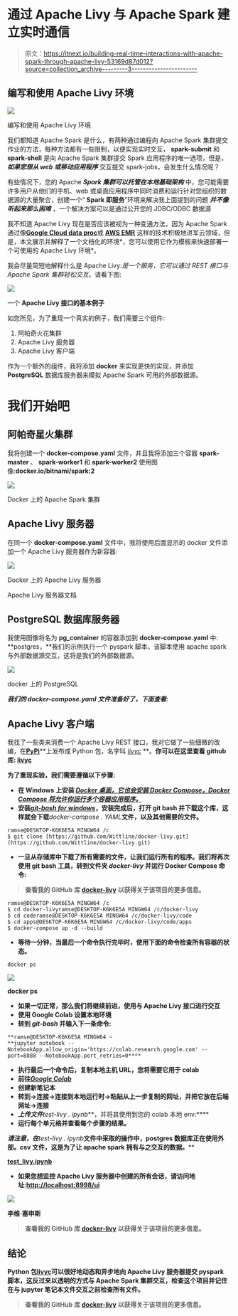 # 通过 Apache Livy 与 Apache Spark 建立实时通信

> 原文：<https://itnext.io/building-real-time-interactions-with-apache-spark-through-apache-livy-53169d87d012?source=collection_archive---------3----------------------->

## 编写和使用 Apache Livy 环境

![](img/47297b9ed7987683faf45083a59d4371.png)

编写和使用 Apache Livy 环境

我们都知道 Apache Spark 是什么，有两种通过编程向 Apache Spark 集群提交作业的方法，每种方法都有一些限制，以便实现实时交互， **spark-submit** 和 **spark-shell** 是向 Apache Spark 集群提交 Spark 应用程序的唯一选项，但是， ***如果您想从 web 或移动应用程序*** 交互提交 spark-jobs，会发生什么情况呢？

有些情况下，您的 Apache ***Spark 集群可以托管在本地基础架构*** 中，您可能需要许多用户从他们的手机、web 或桌面应用程序中同时消费和运行针对您组织的数据源的大量聚合，创建一个“ **Spark 即服务**”环境来解决我上面提到的问题 ***并不像听起来那么困难*** ，一个解决方案可以是通过公开您的 JDBC/ODBC 数据源

我不知道 Apache Livy 现在是否应该被视为一种变通方法，因为 Apache Spark 通过像[**Google Cloud data proc**](https://cloud.google.com/dataproc)或 [**AWS EMR**](https://aws.amazon.com/es/emr/) 这样的技术积极地进军云领域，但是，本文展示并解释了一个文档化的环境*，您可以使用它作为模板来快速部署一个可使用的 Apache Livy 环境*。

我会尽量简短地解释什么是 Apache Livy:*是一个服务，它可以通过 REST 接口与 Apache Spark 集群轻松交互*，请看下图:

![](img/017b01f1a5d0010c42877d82aa1e9839.png)

一个 **Apache Livy 接口的基本例子**

如您所见，为了重现一个真实的例子，我们需要三个组件:

1.  阿帕奇火花集群
2.  Apache Livy 服务器
3.  Apache Livy 客户端

作为一个额外的组件，我将添加 **docker** 来实现更快的实现，并添加 **PostgreSQL** 数据库服务器来模拟 Apache Spark 可用的外部数据源。

# 我们开始吧

## **阿帕奇星火集群**

我将创建一个 **docker-compose.yaml** 文件，并且我将添加三个容器 **spark-master** 、 **spark-worker1** 和 **spark-worker2** 使用图像:**docker.io/bitnami/spark:2**

![](img/a8aec890c9d0fc7fca007c9f41439254.png)

Docker 上的 Apache Spark 集群

## Apache Livy 服务器

在同一个 **docker-compose.yaml** 文件中，我将使用后面显示的 docker 文件添加一个 Apache Livy 服务器作为新容器:

![](img/19c5f992b4090f0de69102094409866e.png)

Docker 上的 Apache Livy 服务器

Apache Livy 服务器文档

## **PostgreSQL** 数据库服务器

我使用图像将名为 **pg_container** 的容器添加到 **docker-compose.yaml** 中: **postgres，**我们的示例执行一个 pyspark 脚本，该脚本使用 apache spark 与外部数据源交互，这将是我们的外部数据源。

![](img/c459ed10bb5647d4c6fdc81802618144.png)

docker 上的 PostgreSQL

***我们的 docker-compose.yaml 文件准备好了，下面查看:***

## Apache Livy 客户端

我找了一些类来消费一个 Apache Livy REST 接口，我对它做了一些细微的改编，在[**PyPi**](https://pypi.org/)**上发布成 Python 包，名字叫 [*livyc*](https://pypi.org/project/livyc/) **。**你可以在这里查看 github 库: [**livyc**](https://github.com/Wittline/livyc)**

**为了重现实验，我们需要遵循以下步骤:**

*   **在 Windows 上安装 [***Docker 桌面，它也会安装 Docker Compose，Docker Compose 将允许你运行多个容器应用程序。***](https://docs.docker.com/docker-for-windows/install/)**
*   **安装[***git-bash for windows***](https://www.stanleyulili.com/git/how-to-install-git-bash-on-windows/)，安装完成后，打开 git bash 并下载这个库，这样就会下载***docker-compose . YAML***文件，以及其他需要的文件。**

```
ramse@DESKTOP-K6K6E5A MINGW64 /c
$ git clone [https://github.com/Wittline/docker-livy.git](https://github.com/Wittline/docker-livy.git)
```

*   **一旦从存储库中下载了所有需要的文件，让我们运行所有的程序。我们将再次使用 git bash 工具，转到文件夹 ***docker-livy*** 并运行 Docker Compose 命令:**

> **查看我的 GitHub 库 [docker-livy](https://github.com/Wittline/docker-livy) 以获得关于该项目的更多信息。**

```
ramse@DESKTOP-K6K6E5A MINGW64 /c
$ cd docker-livyramse@DESKTOP-K6K6E5A MINGW64 /c/docker-livy
$ cd coderamse@DESKTOP-K6K6E5A MINGW64 /c/docker-livy/code
$ cd apps@DESKTOP-K6K6E5A MINGW64 /c/docker-livy/code/apps
$ docker-compose up -d --build
```

*   **等待一分钟，当最后一个命令执行完毕时，使用下面的命令检查所有容器的状态。**

```
docker ps
```

**![](img/0b3f7acd9143f4b02b9914335064d40d.png)**

**docker ps**

*   **如果一切正常，那么我们将继续前进，使用[](https://github.com/Wittline/livyc)**与 Apache Livy 接口进行交互****
*   ******使用 Google Colab 设置本地环境******
*   ****转到 ***git-bash*** 并输入下一条命令:****

```
**ramse@DESKTOP-K6K6E5A MINGW64 ~
**jupyter notebook --NotebookApp.allow_origin='https://colab.research.google.com' --port=8888 --NotebookApp.port_retries=0****
```

*   ****执行最后一个命令后，复制本地主机 URL，您将需要它用于 colab****
*   ****前往[***Google Colab***](https://colab.research.google.com/)****
*   ****创建新笔记本****
*   ****转到->连接->连接到本地运行时->粘贴从上一步复制的网址，并把它放在后端网址->连接****
*   ****上传文件***test-livy . ipynb***，并将其使用到您的 colab 本地 env:****
*   ****运行每个单元格并查看每个步骤的结果。****

****请注意，在***test-livy . ipynb***文件中采取的操作中，postgres 数据库正在使用外部。csv 文件，这是为了让 apache spark 拥有与之交互的数据。****

****[test_livy.ipynb](https://gist.github.com/Wittline/9308a337ec28503b49760faa6bd5bb1e#file-test_livy-ipynb)****

*   ****如果您想监控 Apache Livy 服务器中创建的所有会话，请访问地址:[http://localhost:8998/ui](http://localhost:8998/ui)****

****![](img/bde156cb01411f77c89abbdf9351c44e.png)****

****李维·塞申斯****

> ****查看我的 GitHub 库 [docker-livy](https://github.com/Wittline/docker-livy) 以获得关于该项目的更多信息。****

## ****结论****

****Python 包[**livyc**](https://github.com/Wittline/livyc)**可以很好地动态和异步地向 Apache Livy 服务器提交 pyspark 脚本，这反过来以透明的方式与 Apache Spark 集群交互，检查这个项目并记住在与 jupyter 笔记本文件交互之前检查所有文件。******

> ******查看我的 GitHub 库 [docker-livy](https://github.com/Wittline/docker-livy) 以获得关于该项目的更多信息。******
